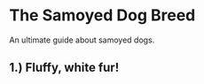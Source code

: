 # The Samoyed Dog Breed 
An ultimate guide about samoyed dogs.
  
## 1.) Fluffy, white fur!
  
  
  


